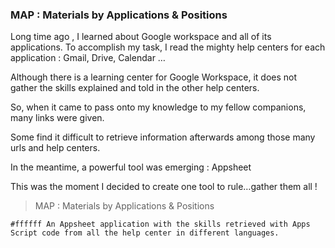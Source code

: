 
### MAP : Materials by Applications & Positions

Long time ago , I learned about Google workspace and all of its applications. To accomplish my task, I read the mighty help centers for each application : Gmail, Drive, Calendar …

Although there is a learning center for Google Workspace, it does not gather the skills explained and told in the other help centers.

So, when it came to pass onto my knowledge to my fellow companions, many links were given.

Some find it difficult to retrieve information afterwards among those many urls and help centers.

In the meantime,  a powerful tool was emerging : Appsheet

This was the moment I decided to create one tool to rule…gather them all !	


> MAP : Materials by Applications & Positions

`#ffffff An Appsheet application with the skills retrieved with Apps Script code from all the help center in different languages.`





